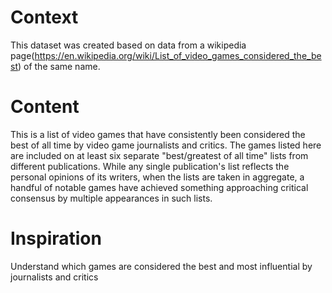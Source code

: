 # Context

This dataset was created based on data from a wikipedia page(https://en.wikipedia.org/wiki/List_of_video_games_considered_the_best) of the same name.

# Content

This is a list of video games that have consistently been considered the best of all time by video game journalists and critics. The games listed here are included on at least six separate "best/greatest of all time" lists from different publications. While any single publication's list reflects the personal opinions of its writers, when the lists are taken in aggregate, a handful of notable games have achieved something approaching critical consensus by multiple appearances in such lists.

# Inspiration

Understand which games are considered the best and most influential by journalists and critics
